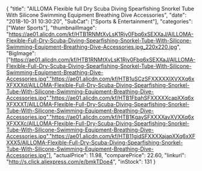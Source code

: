 {
	"title": "AILLOMA Flexible full Dry Scuba Diving Spearfishing Snorkel Tube With Silicone Swimming Equipment Breathing Dive Accessories",
	"date": "2018-10-31 10:30:20",
	"SubCat": ["Sports & Entertainment"],
	"categories": ["Water Sports"],
	"thumbnailImage": "https://ae01.alicdn.com/kf/HTB1RNMtXvLsK1Rjy0Fbq6xSEXXaJ/AILLOMA-Flexible-Full-Dry-Scuba-Diving-Spearfishing-Snorkel-Tube-With-Silicone-Swimming-Equipment-Breathing-Dive-Accessories.jpg_220x220.jpg",
	"BigImage": ["https://ae01.alicdn.com/kf/HTB1RNMtXvLsK1Rjy0Fbq6xSEXXaJ/AILLOMA-Flexible-Full-Dry-Scuba-Diving-Spearfishing-Snorkel-Tube-With-Silicone-Swimming-Equipment-Breathing-Dive-Accessories.jpg","https://ae01.alicdn.com/kf/HTB1uSCzSFXXXXXIXVXXq6xXFXXXd/AILLOMA-Flexible-Full-Dry-Scuba-Diving-Spearfishing-Snorkel-Tube-With-Silicone-Swimming-Equipment-Breathing-Dive-Accessories.jpg","https://ae01.alicdn.com/kf/HTB1FbahSFXXXXXcapXXq6xXFXXXT/AILLOMA-Flexible-Full-Dry-Scuba-Diving-Spearfishing-Snorkel-Tube-With-Silicone-Swimming-Equipment-Breathing-Dive-Accessories.jpg","https://ae01.alicdn.com/kf/HTB1KgaySFXXXXavXVXXq6xXFXXXc/AILLOMA-Flexible-Full-Dry-Scuba-Diving-Spearfishing-Snorkel-Tube-With-Silicone-Swimming-Equipment-Breathing-Dive-Accessories.jpg","https://ae01.alicdn.com/kf/HTB11gidSFXXXXajapXXq6xXFXXX5/AILLOMA-Flexible-Full-Dry-Scuba-Diving-Spearfishing-Snorkel-Tube-With-Silicone-Swimming-Equipment-Breathing-Dive-Accessories.jpg"],
	"actualPrice": 11.98,
	"comparePrice": 22.60,
	"linkurl": "http://s.click.aliexpress.com/e/bmkTDoe4",
	"inStock": 131
}
